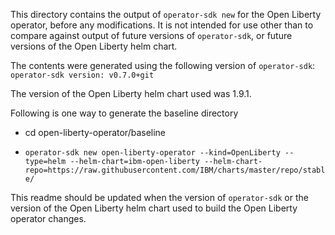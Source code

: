 This directory contains the output of `operator-sdk new` for the Open
Liberty operator, before any modifications.  It is not intended for
use other than to compare against output of future versions of
`operator-sdk`, or future versions of the Open Liberty helm chart.

The contents were generated using the following version of
`operator-sdk`: `operator-sdk version: v0.7.0+git`

The version of the Open Liberty helm chart used was 1.9.1.

Following is one way to generate the baseline directory 
* cd open-liberty-operator/baseline

* `operator-sdk new open-liberty-operator --kind=OpenLiberty --type=helm --helm-chart=ibm-open-liberty --helm-chart-repo=https://raw.githubusercontent.com/IBM/charts/master/repo/stable/`

This readme should be updated when the version of `operator-sdk` or
the version of the Open Liberty helm chart used to build the Open
Liberty operator changes.
